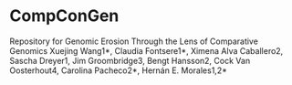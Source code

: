 # CompConGen

Repository for Genomic Erosion Through the Lens of Comparative Genomics
Xuejing Wang1*, Claudia Fontsere1*, Ximena Alva Caballero2, Sascha Dreyer1, Jim Groombridge3, Bengt Hansson2, Cock Van Oosterhout4, Carolina Pacheco2*, Hernán E. Morales1,2*
